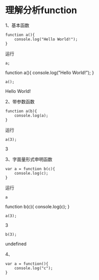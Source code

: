 理解分析function
===
1、基本函数
	
	function a(){
		console.log("Hello World!");
	}
运行
>  
	a; 
> 
  function a(){
		console.log("Hello World!");
	}

> 
	a();
>
Hello World!

2、带参数函数

	function a(b){
		console.log(a);
	}
运行
>
	a(3);
3

3、字面量形式申明函数

	var a = function b(c){
		console.log(c);
	}
运行
> 
	a
function b(c){
		console.log(c);
	}
>   
	a(3);
3
>
	b(3);
undefined

4、

	var a = function(){
		console.log("c");
	}